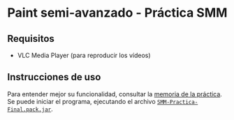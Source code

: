 # Paint semi-avanzado - Práctica SMM
## Requisitos
- VLC Media Player (para reproducir los vídeos)
## Instrucciones de uso
Para entender mejor su funcionalidad, consultar la [memoria de la práctica](https://github.com/marinajcs/practicaSMM/blob/main/Memoria%20pr%C3%A1ctica%20SMM.pdf).
Se puede iniciar el programa, ejecutando el archivo [`SMM-Practica-Final.pack.jar`](https://github.com/marinajcs/practicaSMM/blob/main/SMM_Practica-Final.pack.jar).
